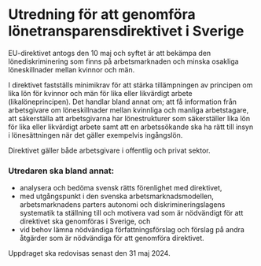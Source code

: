 # Utredning för att genomföra lönetransparensdirektivet i Sverige

EU-direktivet antogs den 10 maj och syftet är att bekämpa den lönediskriminering som finns på arbetsmarknaden och minska osakliga löneskillnader mellan kvinnor och män.

I direktivet fastställs minimikrav för att stärka tillämpningen av principen om lika lön för kvinnor och män för lika eller likvärdigt arbete (likalöneprincipen). Det handlar bland annat om; att få information från arbetsgivare om löneskillnader mellan kvinnliga och manliga arbetstagare, att säkerställa att arbetsgivarna har lönestrukturer som säkerställer lika lön för lika eller likvärdigt arbete samt att en arbetssökande ska ha rätt till insyn i lönesättningen när det gäller exempelvis ingångslön.

Direktivet gäller både arbetsgivare i offentlig och privat sektor.

### Utredaren ska bland annat:

* analysera och bedöma svensk rätts förenlighet med direktivet,
* med utgångspunkt i den svenska arbetsmarknadsmodellen, arbetsmarknadens parters autonomi och diskrimineringslagens systematik ta ställning till och motivera vad som är nödvändigt för att direktivet ska genomföras i Sverige, och
* vid behov lämna nödvändiga författningsförslag och förslag på andra åtgärder som är nödvändiga för att genomföra direktivet.

Uppdraget ska redovisas senast den 31 maj 2024.
